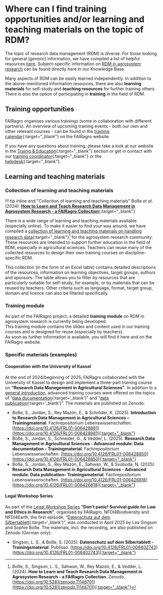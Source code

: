 # Where can I find training opportunities and/or learning and teaching materials on the topic of RDM?

The topic of research data management (RDM) is diverse.
For those looking for general (generic) information, we have compiled a list of helpful resources [here](basics.md).
Subject-specific information on [RDM in agrosystem research](rdm/index.md) can be found directly here in our Knowledge Base.

Many aspects of RDM can be easily learned independently.
In addition to the above-mentioned information resources, there are also **learning materials** for self-study and **teaching resources** for further training others.
There is also the option of participating in **training** in the field of RDM.


## Training opportunities

FAIRagro organises various trainings (some in collaboration with different partners).
An overview of upcoming training events - both our own and other relevant courses - can be found in the [training calendar](https://fairagro.net/en/events/trainings/){:target="_blank"} on the FAIRagro website.

If you have any questions about training, please take a look at our website in the [Trainig & Education](https://fairagro.net/en/community/training-education/){:target="_blank"} section or get in contact with our [training coordinator](https://fairagro.net/en/fairagro_team_category/measure-2-4/){:target="_blank"} or the [helpdesk](https://fairagro.net/en/helpdesk/#helpdesk-form){:target="_blank"}.


## Learning and teaching materials

### Collection of learning and teaching materials

!!! tip inline end "Collection of learning and teaching materials"
	Boße *et al.* (2024): [**How to Learn and Teach Research Data Management in Agrosystem Research - a FAIRagro Collection**](https://doi.org/10.5281/zenodo.11148701){:target="_blank"}


There is a wide range of learning and teaching materials available (especially online).
To make it easier to find your way around, we have compiled a [collection of learning and teaching materials on handling research data](https://doi.org/10.5281/zenodo.11148701){:target="_blank"}[^1] for the agrosystem research community.
These resources are intended to support further education in the field of RDM, especially in agricultural sciences.
Teachers can reuse many of the collected resources to design their own training courses on discipline-specific RDM.

This collection (in the form of an Excel table) contains detailed descriptions of the resources, information on learning objectives, target groups, authors and sponsors.
The table allows you to filter by resources that are particularly suitable for self-study, for example, or by materials that can be reused by teachers.
Other criteria such as language, format, target group, domain and licence can also be filtered specifically.

[^1]: Boße, S., Singson, L. S., Sahwan, W., Rey Mazón, E., & Vedder, L. (2024). **How to Learn and Teach Research Data Management in Agrosystem Research - a FAIRagro Collection**. Zenodo. [https://doi.org/10.5281/zenodo.11148701](https://doi.org/10.5281/zenodo.11148701){:target="_blank"}


### Training module

As part of the FAIRagro project, a detailed **training module** on RDM in agrosystem research is currently being developed.  
This training module contains the slides and content used in our training courses and is designed for reuse (especially by teachers).  
As soon as further information is available, you will find it here and on the FAIRagro website.


### Specific materials (examples)

#### Cooperation with the University of Kassel

At the end of 2024/beginning of 2025, FAIRagro collaborated with the University of Kassel to design and implement a three-part training course on **“Research Data Management in Agricultural Sciences”**.
In addition to a [general introduction](https://doi.org/10.4126/FRL01-006428881), advanced training courses were offered on the topics of “[data documentation](https://doi.org/10.4126/FRL01-006428850){:target=‘_blank’}” and “[data publication](https://doi.org/10.4126/FRL01-006426818){:target=‘_blank’}”.
The materials are published on Zenodo:

- Boße, S., Jordan, S., Rey Mazón, E., & Schröder, K. (2025). **Introduction to Research Data Management in Agricultural Sciences – Trainingmaterial**. Fachrepositorium Lebenswissenschaften. [https://doi.org/10.4126/FRL01-006428881](https://doi.org/10.4126/FRL01-006428881){:target="_blank"}
- Boße, S., Jordan, S., Schneider, G., & Vedder, L. (2025). **Research Data Management in Agricultural Sciences - Advanced module: Data documentation - Trainingmaterial**. Fachrepositorium Lebenswissenschaften. [https://doi.org/10.4126/FRL01-006428850](https://doi.org/10.4126/FRL01-006428850){:target="_blank"}
- Boße, S., Jordan, S., Rey Mazón, E., Sahwan, W., & Svoboda, N. (2025). **Research Data Management in Agricultural Sciences - Advanced module: Data publication– Trainingsmaterial**. Fachrepositorium Lebenswissenschaften. [https://doi.org/10.4126/FRL01-006426818](https://doi.org/10.4126/FRL01-006426818){:target="_blank"}


#### Legal Workshop Series

As part of the [Legal Workshop Series](https://fairagro.net/en/legal-workshop-series/) **“Don't panic! Survival guide for Law and Ethics in Research”**, organised by FAIRagro, NFDI4Biodiversity and NFDI4Earth, the first episode, “[Datenschutz auf dem Silbertablett](https://doi.org/10.4126/FRL01-006402743){:target=‘_blank’}”, was conducted in April 2025 by Lea Singson and Sophie Boße.
The materials, incl. the recording, are also published on Zenodo (German only):

- Singson, L. S., & Boße, S. (2025). **Datenschutz auf dem Silbertablett - Trainingsmaterial**. Publisso. [https://doi.org/10.4126/FRL01-006402743](https://doi.org/10.4126/FRL01-006402743){:target="_blank"}

